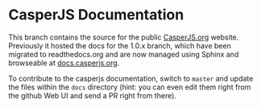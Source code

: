 CasperJS Documentation
======================

This branch contains the source for the public [CasperJS.org](http://casperjs.org/)
website. Previously it hosted the docs for the 1.0.x branch, which have been
migrated to readthedocs.org and are now managed using Sphinx and browseable at
[docs.casperjs.org](http://docs.casperjs.org).

To contribute to the casperjs documentation, switch to `master` and update the
files within the `docs` directory (hint: you can even edit them right from the
github Web UI and send a PR right from there).
